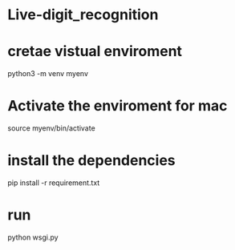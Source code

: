 # Live-digit_recognition

# cretae vistual enviroment 
 python3 -m venv myenv   

# Activate the enviroment  for mac
 source myenv/bin/activate  

# install the dependencies 
pip install -r requirement.txt

# run 
 python wsgi.py          
